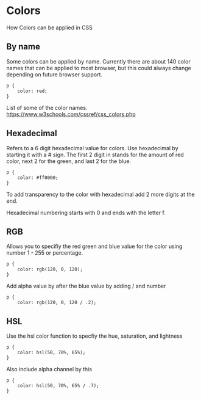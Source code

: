 # Colors

How Colors can be applied in CSS

## By name

Some colors can be applied by name.  Currently there are about 140 color names that can be applied to most browser, but this could always change depending on future browser support.

```
p {
    color: red;
}
```

List of some of the color names. https://www.w3schools.com/cssref/css_colors.php

## Hexadecimal

Refers to a 6 digit hexadecimal value for colors. Use hexadecimal by starting it with a # sign.  The first 2 digit in stands for the amount of red color, next 2 for the green, and last 2 for the blue.

```
p {
    color: #ff0000;
}
```

To add transparency to the color with hexadecimal add 2 more digits at the end.

Hexadecimal numbering starts with 0 and ends with the letter f.

## RGB

Allows you to specifiy the red green and blue value for the color using number 1 - 255 or percentage.

```
p {
    color: rgb(120, 0, 120);
}
```

Add alpha value by after the blue value by adding / and number

```
p {
    color: rgb(120, 0, 120 / .2);
```

## HSL

Use the hsl color function to specfiy the hue, saturation, and lightness

```
p {
    color: hsl(50, 70%, 65%);
}
```

Also include alpha channel by this

```
p {
    color: hsl(50, 70%, 65% / .7);
}
```
